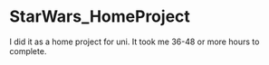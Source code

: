 # StarWars_HomeProject
I did it as a home project for uni. It took me 36-48 or more hours to complete.
